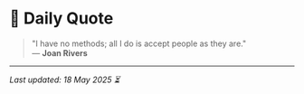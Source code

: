 # 📜 Daily Quote

> "I have no methods; all I do is accept people as they are."  
> — **Joan Rivers**

---

_Last updated: 18 May 2025 ⏳_
